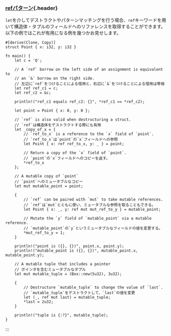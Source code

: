 ### [refパターン](#refパターン){.header}

`let`を介してデストラクトやパターンマッチングを行う場合、`ref`キーワードを用いて構造体・タプルのフィールドへのリファレンスを取得することができます。以下の例ではこれが有用になる例を幾つかお見せします。

    #[derive(Clone, Copy)]
    struct Point { x: i32, y: i32 }

    fn main() {
        let c = 'Q';

        // A `ref` borrow on the left side of an assignment is equivalent to
        // an `&` borrow on the right side.
        // 左辺に`ref`をつけることによる借用と、右辺に`&`をつけることによる借用は等価
        let ref ref_c1 = c;
        let ref_c2 = &c;

        println!("ref_c1 equals ref_c2: {}", *ref_c1 == *ref_c2);

        let point = Point { x: 0, y: 0 };

        // `ref` is also valid when destructuring a struct.
        // `ref`は構造体をデストラクトする際にも有用
        let _copy_of_x = {
            // `ref_to_x` is a reference to the `x` field of `point`.
            // `ref_to_x`は`point`の`x`フィールドへの参照
            let Point { x: ref ref_to_x, y: _ } = point;

            // Return a copy of the `x` field of `point`.
            // `point`の`x`フィールドへのコピーを返す。
            *ref_to_x
        };

        // A mutable copy of `point`
        // `point`へのミュータブルなコピー
        let mut mutable_point = point;

        {
            // `ref` can be paired with `mut` to take mutable references.
            // `ref`は`mut`とともに使い、ミュータブルな参照を取ることもできる。
            let Point { x: _, y: ref mut mut_ref_to_y } = mutable_point;

            // Mutate the `y` field of `mutable_point` via a mutable reference.
            // `mutable_point`の`y`というミュータブルなフィールドの値を変更する。
            *mut_ref_to_y = 1;
        }

        println!("point is ({}, {})", point.x, point.y);
        println!("mutable_point is ({}, {})", mutable_point.x, mutable_point.y);

        // A mutable tuple that includes a pointer
        // ポインタを含むミュータブルなタプル
        let mut mutable_tuple = (Box::new(5u32), 3u32);
        
        {
            // Destructure `mutable_tuple` to change the value of `last`.
            // `mutable_tuple`をデストラクトして、`last`の値を変更
            let (_, ref mut last) = mutable_tuple;
            *last = 2u32;
        }
        
        println!("tuple is {:?}", mutable_tuple);
    }
:::

